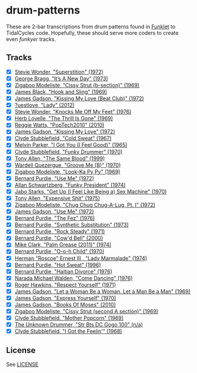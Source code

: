 # drum-patterns

These are 2-bar transcriptions from drum patterns found in [Funklet](http://funklet.com/) to TidalCycles code.
Hopefully, these should serve more coders to create even *funkyer* tracks.

## Tracks

- [x] [Stevie Wonder, "Superstition" (1972)](superstition.tidal)  
- [x] [George Bragg, "It’s A New Day" (1973)](its-a-new-day.tidal)  
- [x] [Zigaboo Modeliste, "Cissy Strut (b-section)" (1969)](cissy-strut.tidal)  
- [x] [James Black, "Hook and Sling" (1969)](hook-and-sling.tidal)  
- [x] [James Gadson, "Kissing My Love (Beat Club)" (1972)](kissing-my-love.tidal)  
- [x] [?uestlove, "Lady" (2012)](lady.tidal)  
- [x] [Stevie Wonder, "Knocks Me Off My Feet" (1976)](knocks-me-off-my-feet.tidal)  
- [x] [Herb Lovelle, "The Thrill Is Gone" (1969)](the-thrill-is-gone.tidal)  
- [x] [Reggie Watts, "PopTech2010" (2010)](poptech2010.tidal)  
- [x] [James Gadson, "Kissing My Love" (1972)](kissing-my-love.tidal)  
- [x] [Clyde Stubblefield, "Cold Sweat" (1967)](cold-sweat.tidal)  
- [x] [Melvin Parker, "I Got You (I Feel Good)" (1965)](i-got-you.tidal)  
- [x] [Clyde Stubblefield, "Funky Drummer" (1970)](funky-drummer.tidal)  
- [x] [Tony Allen, "The Same Blood" (1999)](the-same-blood.tidal)  
- [x] [Wardell Quezergue, "Groove Me (B)" (1970)](groove-me.tidal)  
- [x] [Zigaboo Modeliste, "Look-Ka Py Py" (1969)](look-ka-py-py.tidal)  
- [x] [Bernard Purdie, "Use Me" (1972)](use-me.tidal)  
- [x] [Allan Schwartzberg, "Funky President" (1974)](funky-president.tidal)  
- [x] [Jabo Starks, "Get Up (I Feel Like Being a) Sex Machine" (1970)](get-up.tidal)  
- [x] [Tony Allen, "Expensive Shit" (1975)](expensive-shit.tidal)  
- [x] [Zigaboo Modeliste, "Chug Chug Chug-A-Lug, Pt. I" (1972)](chug-chug-chug-a-lug.tidal)  
- [x] [James Gadson, "Use Me" (1972)](use-me.tidal)  
- [x] [Bernard Purdie, "The Fez" (1976)](the-fez.tidal)  
- [x] [Bernard Purdie, "Synthetic Substitution" (1973)](synthetic-substitution.tidal)  
- [x] [Bernard Purdie, "Rock Steady" (1971)](rock-steady.tidal)  
- [x] [Bernard Purdie, "Cow'd Bell" (2000)](cowd-bell.tidal)  
- [x] [Mike Clark, "Palm Grease (2011)" (1974)](palm-grease.tidal)  
- [x] [Bernard Purdie, "O-o-h Child" (1970)](o-o-h-child.tidal)  
- [x] [Herman "Roscoe" Ernest III , "Lady Marmalade" (1974)](lady-marmalade.tidal)  
- [x] [Bernard Purdie, "Hot Sweat" (1996)](hot-sweat.tidal)  
- [x] [Bernard Purdie, "Haitian Divorce" (1976)](haitian-divorce.tidal)  
- [x] [Narada Michael Walden, "Come Dancing" (1976)](come-dancing.tidal)  
- [x] [Roger Hawkins, "Respect Yourself" (1971)](respect-yourself.tidal)  
- [x] [James Gadson, "Let a Woman Be a Woman, Let a Man Be a Man" (1969)](let-a-woman-be-a-woman-let-a-man-be-a-man.tidal)  
- [x] [James Gadson, "Express Yourself" (1970)](express-yourself.tidal)  
- [x] [James Gadson, "Books Of Moses" (2010)](books-of-moses.tidal)  
- [x] [Zigaboo Modeliste, "Cissy Strut (second A section)" (1969)](cissy-strut.tidal)  
- [x] [Clyde Stubblefield, "Mother Popcorn" (1969)](mother-popcorn.tidal)  
- [x] [The Unknown Drummer, "Str Bts DC Gogo 100" (n/a)](str-bts-dc-gogo-100.tidal)  
- [x] [Clyde Stubblefield, "I Got the Feelin'" (1968)](i-got-the-feelin.tidal)  

## License

See [LICENSE](LICENSE)
